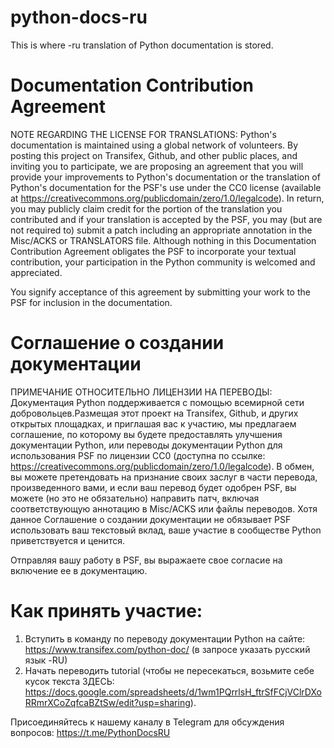 # python-docs-ru
This is where -ru translation of Python documentation is stored. 

# Documentation Contribution Agreement

NOTE REGARDING THE LICENSE FOR TRANSLATIONS: Python's documentation is
maintained using a global network of volunteers. By posting this
project on Transifex, Github, and other public places, and inviting
you to participate, we are proposing an agreement that you will
provide your improvements to Python's documentation or the translation
of Python's documentation for the PSF's use under the CC0 license
(available at
https://creativecommons.org/publicdomain/zero/1.0/legalcode). In
return, you may publicly claim credit for the portion of the
translation you contributed and if your translation is accepted by the
PSF, you may (but are not required to) submit a patch including an
appropriate annotation in the Misc/ACKS or TRANSLATORS file. Although
nothing in this Documentation Contribution Agreement obligates the PSF
to incorporate your textual contribution, your participation in the
Python community is welcomed and appreciated.

You signify acceptance of this agreement by submitting your work to
the PSF for inclusion in the documentation.

# Соглашение о создании документации

ПРИМЕЧАНИЕ ОТНОСИТЕЛЬНО ЛИЦЕНЗИИ НА ПЕРЕВОДЫ: Документация Python поддерживается
с помощью всемирной сети добровольцев.Размещая этот проект на Transifex, Github, 
и других открытых площадках, и приглашая вас к участию, мы предлагаем соглашение,
по которому вы будете предоставлять улучшения документации Python, или переводы 
документации Python для использования PSF по лицензии CC0 (доступна по ссылке:
https://creativecommons.org/publicdomain/zero/1.0/legalcode). В обмен, вы можете 
претендовать на признание своих заслуг в части перевода, произведенного вами, и если 
ваш перевод будет одобрен PSF, вы можете (но это не обязательно) направить патч, включая 
соответствующую аннотацию в Misc/ACKS или файлы переводов. Хотя данное Соглашение 
о создании документации не обязывает PSF использовать ваш текстовый вклад, ваше участие 
в сообществе Python приветствуется и ценится.

Отправляя вашу работу в PSF, вы выражаете свое согласие на включение ее в документацию.


# Как принять участие:

1. Вступить в команду по переводу документации Python на сайте: https://www.transifex.com/python-doc/ (в запросе указать русский язык -RU)
2. Начать переводить tutorial (чтобы не пересекаться, возьмите себе кусок текста ЗДЕСЬ: 
https://docs.google.com/spreadsheets/d/1wm1PQrrlsH_ftrSfFCjVClrDXoRRmrXCoZqfcaBZtSw/edit?usp=sharing).

Присоединяйтесь к нашему каналу в Telegram для обсуждения вопросов: https://t.me/PythonDocsRU
